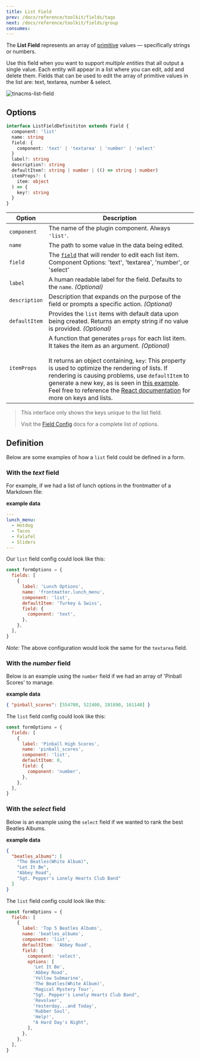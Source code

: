 ```yaml
---
title: List Field
prev: /docs/reference/toolkit/fields/tags
next: /docs/reference/toolkit/fields/group
consumes:
---
```


The **List Field** represents an array of [primitive](https://developer.mozilla.org/en-US/docs/Web/JavaScript/Data_structures) values — specifically strings or numbers.

Use this field when you want to support _multiple entities_ that all output a single value. Each entity will appear in a list where you can edit, add and delete them. Fields that can be used to edit the array of primitive values in the list are: text, textarea, number & select.

![tinacms-list-field](/img/fields/list-field.png)

## Options

```typescript
interface ListFieldDefinititon extends Field {
  component: 'list'
  name: string
  field: {
    component: 'text' | 'textarea' | 'number' | 'select'
  }
  label?: string
  description?: string
  defaultItem?: string | number | (() => string | number)
  itemProps?: (
    item: object
  ) => {
    key?: string
  }
}
```

| Option        | Description                                                                                                                                                                                                                                                                                                                                                                                                                                                                                                                 |
| ------------- | --------------------------------------------------------------------------------------------------------------------------------------------------------------------------------------------------------------------------------------------------------------------------------------------------------------------------------------------------------------------------------------------------------------------------------------------------------------------------------------------------------------------------- |
| `component`   | The name of the plugin component. Always `'list'`.                                                                                                                                                                                                                                                                                                                                                                                                                                                                          |
| `name`        | The path to some value in the data being edited.                                                                                                                                                                                                                                                                                                                                                                                                                                                                            |
| `field`       | The [`field`](/docs/reference/toolkit/fields) that will render to edit each list item. Component Options: 'text', 'textarea', 'number', or 'select'                                                                                                                                                                                                                                                                                                                                                                         |
| `label`       | A human readable label for the field. Defaults to the `name`. _(Optional)_                                                                                                                                                                                                                                                                                                                                                                                                                                                  |
| `description` | Description that expands on the purpose of the field or prompts a specific action. _(Optional)_                                                                                                                                                                                                                                                                                                                                                                                                                             |
| `defaultItem` | Provides the `list` items with default data upon being created. Returns an empty string if no value is provided. _(Optional)_                                                                                                                                                                                                                                                                                                                                                                                               |
| `itemProps`   | A function that generates `props` for each list item. It takes the item as an argument. _(Optional)_ <br><br> It returns an object containing, `key`: This property is used to optimize the rendering of lists. If rendering is causing problems, use `defaultItem` to generate a new key, as is seen in [this example](http://tinacms.org/docs/reference/toolkit/fields/group-list#definition). Feel free to reference the [React documentation](https://reactjs.org/docs/lists-and-keys.html) for more on keys and lists. |

> This interface only shows the keys unique to the list field.
>
> Visit the [Field Config](/docs/reference/toolkit/fields) docs for a complete list of options.

## Definition

Below are some examples of how a `list` field could be defined in a form.

### With the _text_ field

For example, if we had a list of lunch options in the frontmatter of a Markdown file:

**example data**

```yaml
---
lunch_menu:
  - Hotdog
  - Tacos
  - Falafel
  - Sliders
---

```

Our `list` field config could look like this:

```javascript
const formOptions = {
  fields: [
    {
      label: 'Lunch Options',
      name: 'frontmatter.lunch_menu',
      component: 'list',
      defaultItem: 'Turkey & Swiss',
      field: {
        component: 'text',
      },
    },
  ],
}
```

_Note:_ The above configuration would look the same for the `textarea` field.

### With the _number_ field

Below is an example using the `number` field if we had an array of 'Pinball Scores' to manage.

**example data**

```json
{ "pinball_scores": [554700, 522400, 281890, 161140] }
```

The `list` field config could look like this:

```javascript
const formOptions = {
  fields: [
    {
      label: 'Pinball High Scores',
      name: 'pinball_scores',
      component: 'list',
      defaultItem: 0,
      field: {
        component: 'number',
      },
    },
  ],
}
```

### With the _select_ field

Below is an example using the `select` field if we wanted to rank the best Beatles Albums.

**example data**

```json
{
  "beatles_albums": [
    "The Beatles(White Album)",
    "Let It Be",
    "Abbey Road",
    "Sgt. Pepper's Lonely Hearts Club Band"
  ]
}
```

The `list` field config could look like this:

```javascript
const formOptions = {
  fields: [
    {
      label: 'Top 5 Beatles Albums',
      name: 'beatles_albums',
      component: 'list',
      defaultItem: 'Abbey Road',
      field: {
        component: 'select',
        options: [
          'Let It Be',
          'Abbey Road',
          'Yellow Submarine',
          'The Beatles(White Album)',
          'Magical Mystery Tour',
          "Sgt. Pepper's Lonely Hearts Club Band",
          'Revolver',
          'Yesterday...and Today',
          'Rubber Soul',
          'Help!',
          "A Hard Day's Night",
        ],
      },
    },
  ],
}
```
